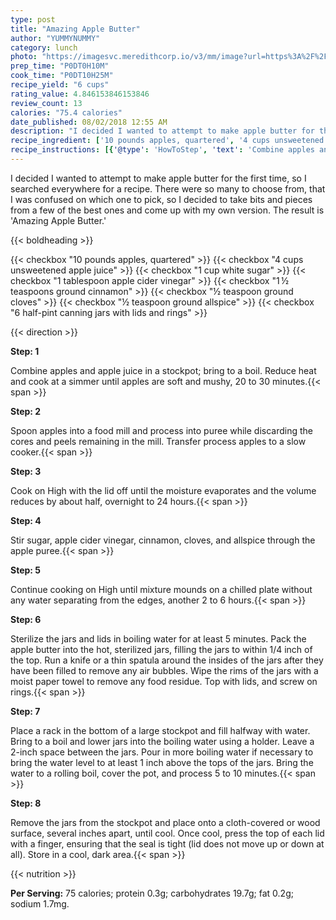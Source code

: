 ```yaml
---
type: post
title: "Amazing Apple Butter"
author: "YUMMYNUMMY"
category: lunch
photo: "https://imagesvc.meredithcorp.io/v3/mm/image?url=https%3A%2F%2Fimages.media-allrecipes.com%2Fuserphotos%2F4097964.jpg"
prep_time: "P0DT0H10M"
cook_time: "P0DT10H25M"
recipe_yield: "6 cups"
rating_value: 4.846153846153846
review_count: 13
calories: "75.4 calories"
date_published: 08/02/2018 12:55 AM
description: "I decided I wanted to attempt to make apple butter for the first time, so I searched everywhere for a recipe. There were so many to choose from, that I was confused on which one to pick, so I decided to take bits and pieces from a few of the best ones and come up with my own version. The result is 'Amazing Apple Butter.'"
recipe_ingredient: ['10 pounds apples, quartered', '4 cups unsweetened apple juice', '1 cup white sugar', '1 tablespoon apple cider vinegar', '1\u2009½ teaspoons ground cinnamon', '½ teaspoon ground cloves', '½ teaspoon ground allspice', '6 half-pint canning jars with lids and rings']
recipe_instructions: [{'@type': 'HowToStep', 'text': 'Combine apples and apple juice in a stockpot; bring to a boil. Reduce heat and cook at a simmer until apples are soft and mushy, 20 to 30 minutes.\n'}, {'@type': 'HowToStep', 'text': 'Spoon apples into a food mill and process into puree while discarding the cores and peels remaining in the mill. Transfer process apples to a slow cooker.\n'}, {'@type': 'HowToStep', 'text': 'Cook on High with the lid off until the moisture evaporates and the volume reduces by about half, overnight to 24 hours.\n'}, {'@type': 'HowToStep', 'text': 'Stir sugar, apple cider vinegar, cinnamon, cloves, and allspice through the apple puree.\n'}, {'@type': 'HowToStep', 'text': 'Continue cooking on High until mixture mounds on a chilled plate without any water separating from the edges, another 2 to 6 hours.\n'}, {'@type': 'HowToStep', 'text': 'Sterilize the jars and lids in boiling water for at least 5 minutes. Pack the apple butter into the hot, sterilized jars, filling the jars to within 1/4 inch of the top. Run a knife or a thin spatula around the insides of the jars after they have been filled to remove any air bubbles. Wipe the rims of the jars with a moist paper towel to remove any food residue. Top with lids, and screw on rings.\n'}, {'@type': 'HowToStep', 'text': 'Place a rack in the bottom of a large stockpot and fill halfway with water. Bring to a boil and lower jars into the boiling water using a holder. Leave a 2-inch space between the jars. Pour in more boiling water if necessary to bring the water level to at least 1 inch above the tops of the jars. Bring the water to a rolling boil, cover the pot, and process 5 to 10 minutes.\n'}, {'@type': 'HowToStep', 'text': 'Remove the jars from the stockpot and place onto a cloth-covered or wood surface, several inches apart, until cool. Once cool, press the top of each lid with a finger, ensuring that the seal is tight (lid does not move up or down at all). Store in a cool, dark area.\n'}]
---
```


I decided I wanted to attempt to make apple butter for the first time, so I searched everywhere for a recipe. There were so many to choose from, that I was confused on which one to pick, so I decided to take bits and pieces from a few of the best ones and come up with my own version. The result is 'Amazing Apple Butter.' 

{{< boldheading >}}

{{< checkbox "10 pounds apples, quartered" >}}
{{< checkbox "4 cups unsweetened apple juice" >}}
{{< checkbox "1 cup white sugar" >}}
{{< checkbox "1 tablespoon apple cider vinegar" >}}
{{< checkbox "1 ½ teaspoons ground cinnamon" >}}
{{< checkbox "½ teaspoon ground cloves" >}}
{{< checkbox "½ teaspoon ground allspice" >}}
{{< checkbox "6  half-pint canning jars with lids and rings" >}}


{{< direction >}}

**Step: 1**

Combine apples and apple juice in a stockpot; bring to a boil. Reduce heat and cook at a simmer until apples are soft and mushy, 20 to 30 minutes.{{< span >}}

**Step: 2**

Spoon apples into a food mill and process into puree while discarding the cores and peels remaining in the mill. Transfer process apples to a slow cooker.{{< span >}}

**Step: 3**

Cook on High with the lid off until the moisture evaporates and the volume reduces by about half, overnight to 24 hours.{{< span >}}

**Step: 4**

Stir sugar, apple cider vinegar, cinnamon, cloves, and allspice through the apple puree.{{< span >}}

**Step: 5**

Continue cooking on High until mixture mounds on a chilled plate without any water separating from the edges, another 2 to 6 hours.{{< span >}}

**Step: 6**

Sterilize the jars and lids in boiling water for at least 5 minutes. Pack the apple butter into the hot, sterilized jars, filling the jars to within 1/4 inch of the top. Run a knife or a thin spatula around the insides of the jars after they have been filled to remove any air bubbles. Wipe the rims of the jars with a moist paper towel to remove any food residue. Top with lids, and screw on rings.{{< span >}}

**Step: 7**

Place a rack in the bottom of a large stockpot and fill halfway with water. Bring to a boil and lower jars into the boiling water using a holder. Leave a 2-inch space between the jars. Pour in more boiling water if necessary to bring the water level to at least 1 inch above the tops of the jars. Bring the water to a rolling boil, cover the pot, and process 5 to 10 minutes.{{< span >}}

**Step: 8**

Remove the jars from the stockpot and place onto a cloth-covered or wood surface, several inches apart, until cool. Once cool, press the top of each lid with a finger, ensuring that the seal is tight (lid does not move up or down at all). Store in a cool, dark area.{{< span >}}

{{< nutrition >}}

**Per Serving:** 75 calories; protein 0.3g; carbohydrates 19.7g; fat 0.2g; sodium 1.7mg.